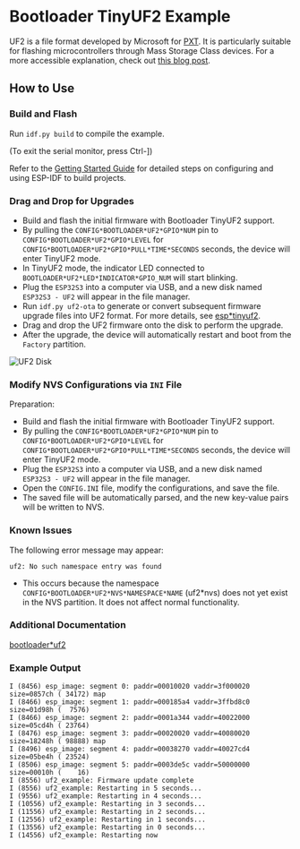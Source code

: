 # Bootloader TinyUF2 Example

UF2 is a file format developed by Microsoft for [PXT](https://github.com/Microsoft/pxt). It is particularly suitable for flashing microcontrollers through Mass Storage Class devices. For a more accessible explanation, check out [this blog post](https://makecode.com/blog/one-chip-to-flash-them-all).

## How to Use

### Build and Flash

Run `idf.py build` to compile the example.

(To exit the serial monitor, press Ctrl-])

Refer to the [Getting Started Guide](https://docs.espressif.com/projects/esp-idf/en/latest/get-started/index.html) for detailed steps on configuring and using ESP-IDF to build projects.

### Drag and Drop for Upgrades

* Build and flash the initial firmware with Bootloader TinyUF2 support.
* By pulling the `CONFIG*BOOTLOADER*UF2*GPIO*NUM` pin to `CONFIG*BOOTLOADER*UF2*GPIO*LEVEL` for `CONFIG*BOOTLOADER*UF2*GPIO*PULL*TIME*SECONDS` seconds, the device will enter TinyUF2 mode.
* In TinyUF2 mode, the indicator LED connected to `BOOTLOADER*UF2*LED*INDICATOR*GPIO_NUM` will start blinking.
* Plug the `ESP32S3` into a computer via USB, and a new disk named `ESP32S3 - UF2` will appear in the file manager.
* Run `idf.py uf2-ota` to generate or convert subsequent firmware upgrade files into UF2 format. For more details, see [esp*tinyuf2](../../../../components/usb/esp*tinyuf2/).
* Drag and drop the UF2 firmware onto the disk to perform the upgrade.
* After the upgrade, the device will automatically restart and boot from the `Factory` partition.

![UF2 Disk](../../../../components/usb/esp*tinyuf2/uf2*disk.png)

### Modify NVS Configurations via `INI` File

Preparation:

* Build and flash the initial firmware with Bootloader TinyUF2 support.
* By pulling the `CONFIG*BOOTLOADER*UF2*GPIO*NUM` pin to `CONFIG*BOOTLOADER*UF2*GPIO*LEVEL` for `CONFIG*BOOTLOADER*UF2*GPIO*PULL*TIME*SECONDS` seconds, the device will enter TinyUF2 mode.
* Plug the `ESP32S3` into a computer via USB, and a new disk named `ESP32S3 - UF2` will appear in the file manager.
* Open the `CONFIG.INI` file, modify the configurations, and save the file.
* The saved file will be automatically parsed, and the new key-value pairs will be written to NVS.

### Known Issues

The following error message may appear:
```
uf2: No such namespace entry was found
```

- This occurs because the namespace `CONFIG*BOOTLOADER*UF2*NVS*NAMESPACE*NAME` (uf2*nvs) does not yet exist in the NVS partition. It does not affect normal functionality.

### Additional Documentation

[bootloader*uf2](https://docs.espressif.com/projects/esp-iot-solution/en/latest/usb/usb*device/esp_tinyuf2.html)

### Example Output

```
I (8456) esp_image: segment 0: paddr=00010020 vaddr=3f000020 size=0857ch ( 34172) map
I (8466) esp_image: segment 1: paddr=000185a4 vaddr=3ffbd8c0 size=01d98h (  7576)
I (8466) esp_image: segment 2: paddr=0001a344 vaddr=40022000 size=05cd4h ( 23764)
I (8476) esp_image: segment 3: paddr=00020020 vaddr=40080020 size=18248h ( 98888) map
I (8496) esp_image: segment 4: paddr=00038270 vaddr=40027cd4 size=05be4h ( 23524)
I (8506) esp_image: segment 5: paddr=0003de5c vaddr=50000000 size=00010h (    16)
I (8556) uf2_example: Firmware update complete
I (8556) uf2_example: Restarting in 5 seconds...
I (9556) uf2_example: Restarting in 4 seconds...
I (10556) uf2_example: Restarting in 3 seconds...
I (11556) uf2_example: Restarting in 2 seconds...
I (12556) uf2_example: Restarting in 1 seconds...
I (13556) uf2_example: Restarting in 0 seconds...
I (14556) uf2_example: Restarting now
```
